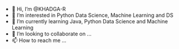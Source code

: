 - 👋 Hi, I’m @KHADGA-R
- 👀 I’m interested in Python Data Science, Machine Learning and DS
- 🌱 I’m currently learning Java, Python Data Science and Machine Learning
- 💞️ I’m looking to collaborate on ...
- 📫 How to reach me ...

<!---
KHADGA-R/KHADGA-R is a ✨ special ✨ repository because its `README.md` (this file) appears on your GitHub profile.
You can click the Preview link to take a look at your changes.
--->
